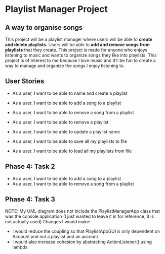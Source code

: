 # Playlist Manager Project

## A way to organise songs

This project will be a playlist manager where users will be able to **create and delete playlists**.
Users will be able to **add and remove songs from playlists** that they create.
This project is made for anyone who enjoys listening to music and wants to organize songs they like into playlists.
This project is of interest to me because I love music and it’ll be fun to create a way to manage and organize the songs I enjoy listening to.


## User Stories
- As a user, I want to be able to name and create a playlist
- As a user, I want to be able to add a song to a playlist
- As a user, I want to be able to remove a song from a playlist 
- As a user, I want to be able to remove a playlist
- As a user, I want to be able to update a playlist name

- As a user, I want to be able to save all my playlists to file
- As a user, I want to be able to load all my playlists from file

## Phase 4: Task 2
- As a user, I want to be able to add a song to a playlist
- As a user, I want to be able to remove a song from a playlist

## Phase 4: Task 3
NOTE: My UML diagram does not include the PlaylistManagerApp class that was the console application
(I just wanted to leave it in for reference, it is not actually used)
Changes I would make:
- I would reduce the coupling so that PlaylistAppGUI is only dependent on Account and not a playlist and an account
- I would also increase cohesion by abstracting ActionListener() using lambda
